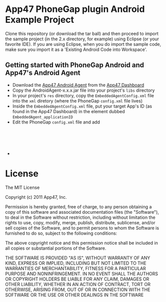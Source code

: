 # App47 PhoneGap plugin Android Example Project

Clone this repository (or download the tar ball) and then proceed to import the sample project (in the 2.x directory, for example) using Eclipse (or your favorite IDE). If you are using Eclipse, when you do import the sample code, make sure you import it as a 'Existing Android Code into Workspace'. 

## Getting started with PhoneGap Android and App47's Android Agent

- Download the [App47 Android Agent](http://app47.com/wiki/doku.php?id=configure:androidapp) from the [App47 Dashboard](https://cirrus.app47.com)
- Copy the AndroidAgent-x.x.x.jar file into your project's `libs` directory
- In your project's `res` directory, copy the `EmbeddedAgentConfig.xml` file into the `xml` diretory (where the PhoneGap `config.xml` file lives)
- Inside the `EmbeddedAgentConfig.xml` file, put your target App's ID (as found in the App47 Dashboard) in the element dubbed `EmbeddedAgent_applicationID`
- Edit the PhoneGap `config.xml` file and add 
<pre><code>
<access origin="https://app47.com" subdomains="true"/>
<access origin="http://app47.mobi/" subdomains="true"/>
<access origin="https://app47.mobi/" subdomains="true"/>
</code></pre>
- 

# License

The MIT License

Copyright (c) 2011 App47, Inc.

Permission is hereby granted, free of charge, to any person obtaining a copy of this software and associated documentation files (the "Software"), to deal in the Software without restriction, including without limitation the rights to use, copy, modify, merge, publish, distribute, sublicense, and/or sell copies of the Software, and to permit persons to whom the Software is furnished to do so, subject to the following conditions:

The above copyright notice and this permission notice shall be included in all copies or substantial portions of the Software.

THE SOFTWARE IS PROVIDED "AS IS", WITHOUT WARRANTY OF ANY KIND, EXPRESS OR IMPLIED, INCLUDING BUT NOT LIMITED TO THE WARRANTIES OF MERCHANTABILITY, FITNESS FOR A PARTICULAR PURPOSE AND NONINFRINGEMENT. IN NO EVENT SHALL THE AUTHORS OR COPYRIGHT HOLDERS BE LIABLE FOR ANY CLAIM, DAMAGES OR OTHER LIABILITY, WHETHER IN AN ACTION OF CONTRACT, TORT OR OTHERWISE, ARISING FROM, OUT OF OR IN CONNECTION WITH THE SOFTWARE OR THE USE OR OTHER DEALINGS IN THE SOFTWARE